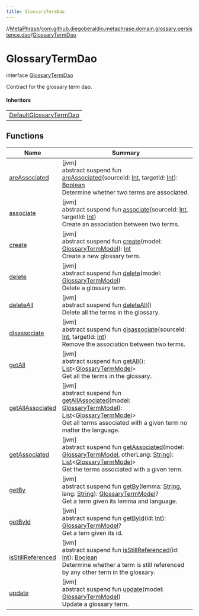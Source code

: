 ```yaml
---
title: GlossaryTermDao
---
```

//[MetaPhrase](../../../index.html)/[com.github.diegoberaldin.metaphrase.domain.glossary.persistence.dao](../index.html)/[GlossaryTermDao](index.html)



# GlossaryTermDao

interface [GlossaryTermDao](index.html)

Contract for the glossary term dao.



#### Inheritors


| |
|---|
| [DefaultGlossaryTermDao](../-default-glossary-term-dao/index.html) |


## Functions


| Name | Summary |
|---|---|
| [areAssociated](are-associated.html) | [jvm]<br>abstract suspend fun [areAssociated](are-associated.html)(sourceId: [Int](https://kotlinlang.org/api/latest/jvm/stdlib/kotlin/-int/index.html), targetId: [Int](https://kotlinlang.org/api/latest/jvm/stdlib/kotlin/-int/index.html)): [Boolean](https://kotlinlang.org/api/latest/jvm/stdlib/kotlin/-boolean/index.html)<br>Determine whether two terms are associated. |
| [associate](associate.html) | [jvm]<br>abstract suspend fun [associate](associate.html)(sourceId: [Int](https://kotlinlang.org/api/latest/jvm/stdlib/kotlin/-int/index.html), targetId: [Int](https://kotlinlang.org/api/latest/jvm/stdlib/kotlin/-int/index.html))<br>Create an association between two terms. |
| [create](create.html) | [jvm]<br>abstract suspend fun [create](create.html)(model: [GlossaryTermModel](../../com.github.diegoberaldin.metaphrase.domain.glossary.data/-glossary-term-model/index.html)): [Int](https://kotlinlang.org/api/latest/jvm/stdlib/kotlin/-int/index.html)<br>Create a new glossary term. |
| [delete](delete.html) | [jvm]<br>abstract suspend fun [delete](delete.html)(model: [GlossaryTermModel](../../com.github.diegoberaldin.metaphrase.domain.glossary.data/-glossary-term-model/index.html))<br>Delete a glossary term. |
| [deleteAll](delete-all.html) | [jvm]<br>abstract suspend fun [deleteAll](delete-all.html)()<br>Delete all the terms in the glossary. |
| [disassociate](disassociate.html) | [jvm]<br>abstract suspend fun [disassociate](disassociate.html)(sourceId: [Int](https://kotlinlang.org/api/latest/jvm/stdlib/kotlin/-int/index.html), targetId: [Int](https://kotlinlang.org/api/latest/jvm/stdlib/kotlin/-int/index.html))<br>Remove the association between two terms. |
| [getAll](get-all.html) | [jvm]<br>abstract suspend fun [getAll](get-all.html)(): [List](https://kotlinlang.org/api/latest/jvm/stdlib/kotlin.collections/-list/index.html)&lt;[GlossaryTermModel](../../com.github.diegoberaldin.metaphrase.domain.glossary.data/-glossary-term-model/index.html)&gt;<br>Get all the terms in the glossary. |
| [getAllAssociated](get-all-associated.html) | [jvm]<br>abstract suspend fun [getAllAssociated](get-all-associated.html)(model: [GlossaryTermModel](../../com.github.diegoberaldin.metaphrase.domain.glossary.data/-glossary-term-model/index.html)): [List](https://kotlinlang.org/api/latest/jvm/stdlib/kotlin.collections/-list/index.html)&lt;[GlossaryTermModel](../../com.github.diegoberaldin.metaphrase.domain.glossary.data/-glossary-term-model/index.html)&gt;<br>Get all terms associated with a given term no matter the language. |
| [getAssociated](get-associated.html) | [jvm]<br>abstract suspend fun [getAssociated](get-associated.html)(model: [GlossaryTermModel](../../com.github.diegoberaldin.metaphrase.domain.glossary.data/-glossary-term-model/index.html), otherLang: [String](https://kotlinlang.org/api/latest/jvm/stdlib/kotlin/-string/index.html)): [List](https://kotlinlang.org/api/latest/jvm/stdlib/kotlin.collections/-list/index.html)&lt;[GlossaryTermModel](../../com.github.diegoberaldin.metaphrase.domain.glossary.data/-glossary-term-model/index.html)&gt;<br>Get the terms associated with a given term. |
| [getBy](get-by.html) | [jvm]<br>abstract suspend fun [getBy](get-by.html)(lemma: [String](https://kotlinlang.org/api/latest/jvm/stdlib/kotlin/-string/index.html), lang: [String](https://kotlinlang.org/api/latest/jvm/stdlib/kotlin/-string/index.html)): [GlossaryTermModel](../../com.github.diegoberaldin.metaphrase.domain.glossary.data/-glossary-term-model/index.html)?<br>Get a term given its lemma and language. |
| [getById](get-by-id.html) | [jvm]<br>abstract suspend fun [getById](get-by-id.html)(id: [Int](https://kotlinlang.org/api/latest/jvm/stdlib/kotlin/-int/index.html)): [GlossaryTermModel](../../com.github.diegoberaldin.metaphrase.domain.glossary.data/-glossary-term-model/index.html)?<br>Get a tern given its id. |
| [isStillReferenced](is-still-referenced.html) | [jvm]<br>abstract suspend fun [isStillReferenced](is-still-referenced.html)(id: [Int](https://kotlinlang.org/api/latest/jvm/stdlib/kotlin/-int/index.html)): [Boolean](https://kotlinlang.org/api/latest/jvm/stdlib/kotlin/-boolean/index.html)<br>Determine whether a term is still referenced by any other term in the glossary. |
| [update](update.html) | [jvm]<br>abstract suspend fun [update](update.html)(model: [GlossaryTermModel](../../com.github.diegoberaldin.metaphrase.domain.glossary.data/-glossary-term-model/index.html))<br>Update a glossary term. |

